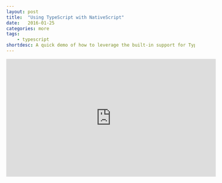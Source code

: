 ```yaml
---
layout: post
title:  "Using TypeScript with NativeScript"
date:   2016-01-25
categories: more
tags: 
    - typescript
shortdesc: A quick demo of how to leverage the built-in support for TypeScript in NativeScript 1.5.
---
```

<iframe width="560" height="315" src="https://www.youtube.com/embed/5bKwlt-qNac" frameborder="0" allowfullscreen></iframe>